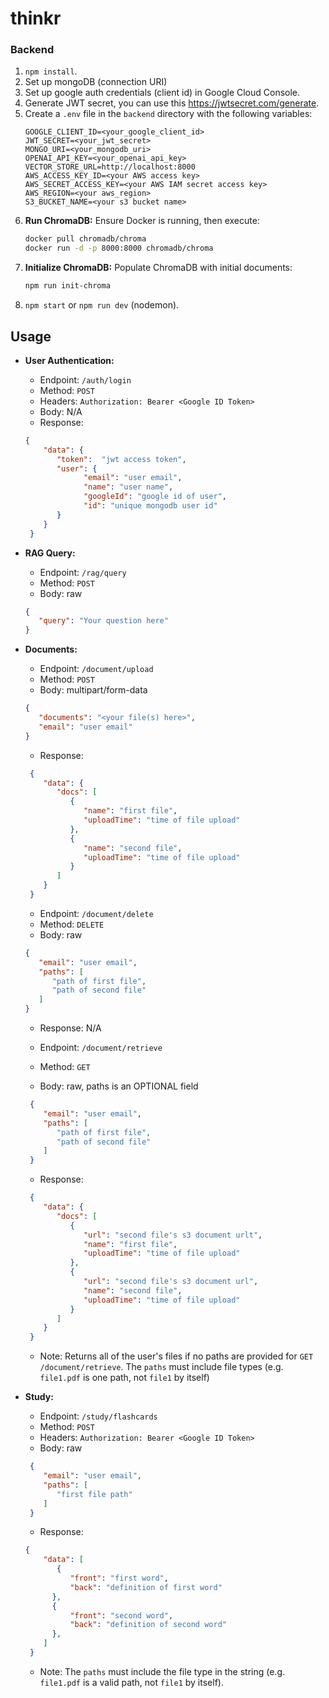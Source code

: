 # thinkr

### Backend

1. `npm install`.
2. Set up mongoDB (connection URI)
3. Set up google auth credentials (client id) in Google Cloud Console.
4. Generate JWT secret, you can use this https://jwtsecret.com/generate.
5. Create a `.env` file in the `backend` directory with the following variables:
   ```plaintext
   GOOGLE_CLIENT_ID=<your_google_client_id>
   JWT_SECRET=<your_jwt_secret>
   MONGO_URI=<your_mongodb_uri>
   OPENAI_API_KEY=<your_openai_api_key>
   VECTOR_STORE_URL=http://localhost:8000
   AWS_ACCESS_KEY_ID=<your AWS access key>
   AWS_SECRET_ACCESS_KEY=<your AWS IAM secret access key>
   AWS_REGION=<your aws_region>
   S3_BUCKET_NAME=<your s3 bucket name>
   ```
6. **Run ChromaDB:**
   Ensure Docker is running, then execute:
   ```bash
   docker pull chromadb/chroma
   docker run -d -p 8000:8000 chromadb/chroma
   ```
7. **Initialize ChromaDB:**
   Populate ChromaDB with initial documents:
   ```bash
   npm run init-chroma
   ```
8. `npm start` or `npm run dev` (nodemon).

## Usage

- **User Authentication:**
  - Endpoint: `/auth/login`
  - Method: `POST`
  - Headers: `Authorization: Bearer <Google ID Token>`
  - Body: N/A
  - Response:
  ```json
  {
      "data": {
         "token":  "jwt access token",
         "user": { 
               "email": "user email",
               "name": "user name",
               "googleId": "google id of user",
               "id": "unique mongodb user id"
         }
      }
   }
   ```
- **RAG Query:**
  - Endpoint: `/rag/query`
  - Method: `POST`
  - Body: raw 
   ```json
   { 
      "query": "Your question here" 
   }
   ```

- **Documents:**
  - Endpoint: `/document/upload`
  - Method: `POST`
  - Body: multipart/form-data
   ```json
   {
      "documents": "<your file(s) here>",
      "email": "user email"
   }
   ```
  - Response:
  ```json
   {
      "data": {
         "docs": [
            {
               "name": "first file",
               "uploadTime": "time of file upload"
            },
            {
               "name": "second file",
               "uploadTime": "time of file upload"
            }
         ]
      }
   }
  ```

  - Endpoint: `/document/delete`
  - Method: `DELETE`
  - Body: raw
   ```json
   {
      "email": "user email",
      "paths": [
         "path of first file",
         "path of second file"
      ]
   }
   ```
  - Response: N/A

  - Endpoint: `/document/retrieve`
  - Method: `GET`
  - Body: raw, paths is an OPTIONAL field
  ```json
   {
      "email": "user email",
      "paths": [
         "path of first file",
         "path of second file"
      ]
   }
  ```
  - Response:
  ```json
   {
      "data": {
         "docs": [
            {
               "url": "second file's s3 document urlt",
               "name": "first file",
               "uploadTime": "time of file upload"
            },
            {
               "url": "second file's s3 document url",
               "name": "second file",
               "uploadTime": "time of file upload"
            }
         ]
      }
   }
  ```
  - Note: Returns all of the user's files if no paths are provided for `GET /document/retrieve`. The `paths` must include file types (e.g. `file1.pdf` is one path, not `file1` by itself)

- **Study:**
  - Endpoint: `/study/flashcards`
  - Method: `POST`
  - Headers: `Authorization: Bearer <Google ID Token>`
  - Body: raw
  ```json
   {
      "email": "user email",
      "paths": [
         "first file path"
      ]
   }
  ```
  - Response:
  ```json
  {
      "data": [
         {
            "front": "first word",
            "back": "definition of first word"
        },
        {
            "front": "second word",
            "back": "definition of second word"
        },
      ]
   }
   ```
   - Note: The `paths` must include the file type in the string (e.g. `file1.pdf` is a valid path, not `file1` by itself).
